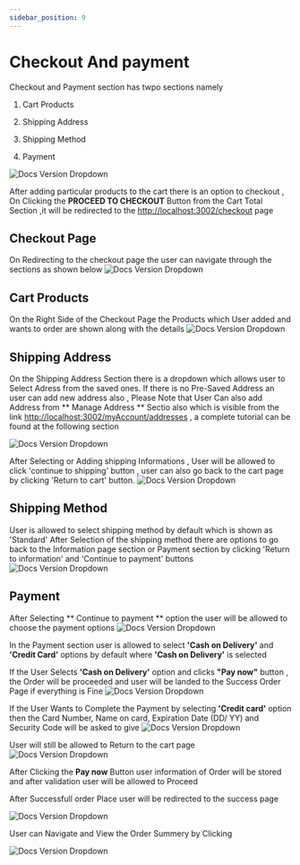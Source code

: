 ```yaml
---
sidebar_position: 9
---
```


# Checkout And payment

Checkout and Payment section has twpo sections namely

1. Cart Products

2. Shipping Address

3. Shipping Method

4. Payment

![Docs Version Dropdown](../img/checkout-page/checkout_8.png)

After adding particular products to the cart there is an option to checkout , On Clicking the **PROCEED TO CHECKOUT** Button from the Cart Total Section ,it will be redirected to the [http://localhost:3002/checkout](http://localhost:3002/checkout) page

## Checkout Page

On Redirecting to the checkout page the user can navigate through the sections as shown below
![Docs Version Dropdown](../img/checkout-page/checkout_p.png)

## Cart Products

On the Right Side of the Checkout Page the Products which User added and wants to order are shown along with the details
![Docs Version Dropdown](../img/checkout-page/cart_totals.png)

## Shipping Address

On the Shipping Address Section there is a dropdown which allows user to Select Adress from the saved ones. If there is no Pre-Saved Address an user can add new address also , Please Note that User Can also add Address from
** Manage Address ** Sectio also which is visible from the link
[http://localhost:3002/myAccount/addresses](http://localhost:3002/myAccount/addresses) , a complete tutorial can be found at the following section

![Docs Version Dropdown](../img/checkout-page/checkout_4.png)

After Selecting or Adding shipping Informations , User will be allowed to click 'continue to shipping' button , user can also go back to the cart page by clicking 'Return to cart' button.
![Docs Version Dropdown](../img/checkout-page/checkout_7.png)

## Shipping Method

User is allowed to select shipping method by default which is shown as 'Standard'
After Selection of the shipping method there are options to go back to the Information page section or Payment section by clicking 'Return to information' and 'Continue to payment' buttons
![Docs Version Dropdown](../img/checkout-page/checkout_2.png)

## Payment

After Selecting ** Continue to payment ** option the user will be allowed to choose the payment options
![Docs Version Dropdown](../img/checkout-page/ctp.png)

In the Payment section user is allowed to select **'Cash on Delivery'** and **'Credit Card'** options by default where **'Cash on Delivery'** is selected

If the User Selects **'Cash on Delivery'** option and clicks **"Pay now"** button , the Order will be proceeded and user will be landed to the Success Order Page if everything is Fine
![Docs Version Dropdown](../img/checkout-page/checkout_pcod.png)

If the User Wants to Complete the Payment by selecting **'Credit card'** option then the Card Number, Name on card, Expiration Date (DD/ YY) and Security Code will be asked to give
![Docs Version Dropdown](../img/checkout-page/checkout_pn.png)

User will still be allowed to Return to the cart page
![Docs Version Dropdown](../img/checkout-page/checkout_7.png)

After Clicking the **Pay now** Button user information of Order will be stored and after validation user will be allowed to Proceed

After Successfull order Place user will be redirected to the success page

![Docs Version Dropdown](../img/checkout-page/order_success.png)

User can Navigate and View the Order Summery by Clicking

![Docs Version Dropdown](../img/checkout-page/order_s.png)
